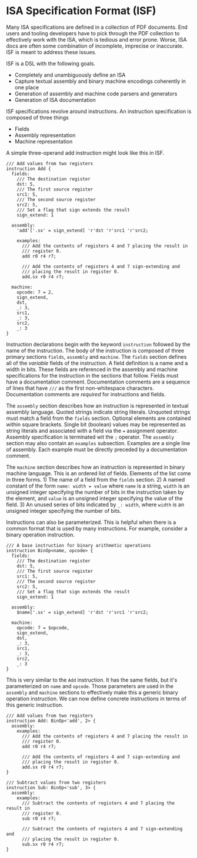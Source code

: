 # ISA Specification Format (ISF)

Many ISA specifications are defined in a collection of PDF documents. End users
and tooling developers have to pick through the PDF collection to effectively
work with the ISA, which is tedious and error prone. Worse, ISA docs are often
some combination of incomplete, imprecise or inaccurate. ISF is meant to address
these issues.

ISF is a DSL with the following goals.

- Completely and unambiguously define an ISA
- Capture textual assembly and binary machine encodings coherently in one place
- Generation of assembly and machine code parsers and generators
- Generation of ISA documentation

ISF specifications revolve around instructions. An instruction specification
is composed of three things

- Fields
- Assembly representation
- Machine representation

A simple three-operand add instruction might look like this in ISF.

```isf
/// Add values from two registers
instruction Add {
  fields:
    /// The destination register
    dst: 5,
    /// The first source register
    src1: 5,
    /// The second source register
    src2: 5,
    /// Set a flag that sign extends the result
    sign_extend: 1

  assembly:
    'add'['.sx' = sign_extend] 'r'dst 'r'src1 'r'src2;

    examples:
      /// Add the contents of registers 4 and 7 placing the result in
      /// register 0.
      add r0 r4 r7;

      /// Add the contents of registers 4 and 7 sign-extending and
      /// placing the result in register 0.
      add.sx r0 r4 r7;

  machine:
    opcode: 7 = 2,
    sign_extend,
    dst,
    _: 3,
    src1,
    _: 3,
    src2,
    _: 3
}
```

Instruction declarations begin with the keyword `instruction` followed by the
name of the instruction. The body of the instruction is composed of three
primary sections `fields`, `assembly` and `machine`. The `fields` section
defines all of the _variable_ fields of the instruction. A field definition is
a name and a width in bits. These fields are referenced in the assembly and
machine specifications for the instruction in the sections that follow. Fields
must have a documentation comment. Documentation comments are a sequence of
lines that have `///` as the first non-whitespace characters. Documentation
comments are _required_ for instructions and fields.

The `assembly` section describes how an instruction is represented in textual
assembly language. Quoted strings indicate string literals. Unquoted strings
must match a field from the `fields` section. Optional elements are contained
within square brackets. Single bit (boolean) values may be represented as
string literals and associated with a field via the `=` assignment operator.
Assembly specification is terminated wit the `;` operator. The `assembly`
section may also contain an `examples` subsection. Examples are a single line
of assembly. Each example must be directly preceded by a documentation
comment.

The `machine` section describes how an instruction is represented in binary
machine language. This is an ordered list of fields. Elements of the list come
in three forms. 1) The name of a field from the `fields` section. 2) A named
constant of the form `name: width = value` where `name` is a string, `width`
is an unsigned integer specifying the number of bits in the instruction taken
by the element, and `value` is an unsigned integer specifying the value of the
field. 3) An unused series of bits indicated by `_: width`, where `width` is an
unsigned integer specifying the number of bits.

Instructions can also be parameterized. This is helpful when there is a common
format that is used by many instructions. For example, consider a binary
operation instruction.

```isf
/// A base instruction for binary arithmetic operations
instruction BinOp<name, opcode> {
  fields:
    /// The destination register
    dst: 5,
    /// The first source register
    src1: 5,
    /// The second source register
    src2: 5,
    /// Set a flag that sign extends the result
    sign_extend: 1

  assembly:
    $name['.sx' = sign_extend] 'r'dst 'r'src1 'r'src2;

  machine:
    opcode: 7 = $opcode,
    sign_extend,
    dst,
    _: 3,
    src1,
    _: 3,
    src2,
    _: 3
}
```

This is very similar to the `Add` instruction. It has the same fields, but
it's parameterized on `name` and `opcode`. Those parameters are used in
the `assembly` and `machine` sections to effectively make this a generic
binary operation instruction. We can now define concrete instructions in terms
of this generic instruction.

```isf
/// Add values from two registers
instruction Add: BinOp<'add', 2> {
  assembly:
    examples:
      /// Add the contents of registers 4 and 7 placing the result in
      /// register 0.
      add r0 r4 r7;

      /// Add the contents of registers 4 and 7 sign-extending and
      /// placing the result in register 0.
      add.sx r0 r4 r7;
}

/// Subtract values from two registers
instruction Sub: BinOp<'sub', 3> {
  assembly:
    examples:
      /// Subtract the contents of registers 4 and 7 placing the result in
      /// register 0.
      sub r0 r4 r7;

      /// Subtract the contents of registers 4 and 7 sign-extending and
      /// placing the result in register 0.
      sub.sx r0 r4 r7;
}
```
